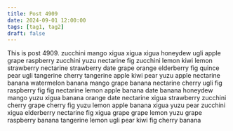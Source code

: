 ```yaml
---
title: Post 4909
date: 2024-09-01 12:00:00
tags: [tag1, tag2]
draft: false
---
```

This is post 4909.
zucchini
mango
xigua
xigua
xigua
honeydew
ugli
apple
grape
raspberry
zucchini
yuzu
nectarine
fig
zucchini
lemon
kiwi
lemon
strawberry
nectarine
strawberry
date
grape
orange
elderberry
fig
quince
pear
ugli
tangerine
cherry
tangerine
apple
kiwi
pear
yuzu
apple
nectarine
banana
watermelon
banana
mango
grape
banana
nectarine
cherry
ugli
fig
raspberry
fig
fig
nectarine
lemon
apple
banana
date
banana
honeydew
mango
yuzu
xigua
banana
orange
date
nectarine
xigua
strawberry
zucchini
cherry
grape
cherry
fig
yuzu
lemon
apple
banana
xigua
yuzu
pear
zucchini
xigua
elderberry
nectarine
fig
xigua
grape
grape
lemon
yuzu
grape
raspberry
banana
tangerine
lemon
ugli
pear
kiwi
fig
cherry
banana
